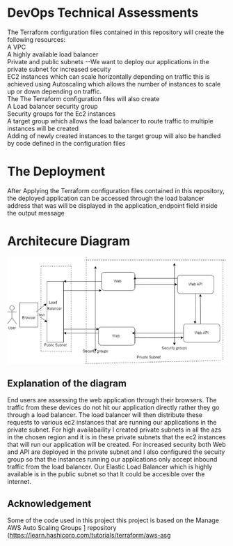 # DevOps Technical Assessments
The Terraform configuration files contained in this repository will create the following resources:<br />
A VPC <br />
A highly available load balancer <br />
Private and public subnets --We want to deploy our applications in the private subnet for increased secuity<br />
EC2 instances which can scale horizontally depending on traffic this is achieved using Autoscaling which allows the number of instances to scale up or down depending on traffic.<br />
The The Terraform configuration files will also create <br />
A Load balancer security group <br />
Security groups for the Ec2 instances <br />
A target group which allows the load balancer to route traffic to multiple instances will be created <br />
Adding of newly created instances to the target group will also be handled by code defined in the configuration files <br />

# The Deployment
After Applying the Terraform configuration files contained in this repository, the deployed application can be accessed through the load balancer address that was will be displayed in the application_endpoint field inside the output message


# Architecure Diagram
![Architecure Diagram](architecture_diagram.png)
## Explanation of the diagram
End users are assessing the web application through their browsers. The traffic from these devices do not hit our application directly rather they go through a load balancer. The load balancer will then distribute these requests to various ec2 instances that are running our applications in the private subnet. For high availabaility I created private subnets in all the azs in the chosen region and it is in these private subnets that the ec2 instances that will run our  application will be created. For increased security both Web and API are deployed in the private subnet and I also configured the secuity group so that the instances running our applications only accept inbound traffic from the load balancer. Our Elastic Load Balancer which is highly available is in the public subnet so that It could be accesible over the internet.

## Acknowledgement 
Some of the code used in this project this project is based on the Manage AWS Auto Scaling Groups ] repository (https://learn.hashicorp.com/tutorials/terraform/aws-asg

